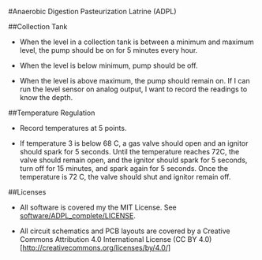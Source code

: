 #Anaerobic Digestion Pasteurization Latrine (ADPL) 

##Collection Tank
* When the level in a collection tank is between a minimum and maximum level,
  the pump should be on for 5 minutes every hour. 
  
* When the level is below minimum, pump should be off. 
  
* When the level is above maximum, the pump should remain on. If I can run the
  level sensor on analog output, I want to record the readings to know the
  depth.

##Temperature Regulation
* Record temperatures at 5 points.

* If temperature 3 is below 68 C, a gas valve should open and an ignitor should
  spark for 5 seconds. Until the temperature reaches 72C, the valve should
  remain open, and the ignitor should spark for 5 seconds, turn off for 15
  minutes, and spark again for 5 seconds. Once the temperature is 72 C, the
  valve should shut and ignitor remain off.

##Licenses
* All software is covered my the MIT License.  See
  [software/ADPL_complete/LICENSE](software/ADPL_complete/LICENSE).

* All circuit schematics and PCB layouts are covered by a Creative Commons
  Attribution 4.0 International License (CC BY 4.0)
  [http://creativecommons.org/licenses/by/4.0/]
